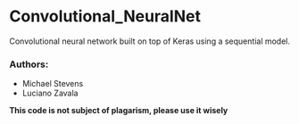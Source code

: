 # Convolutional_NeuralNet
Convolutional neural network built on top of Keras using a sequential model.

### Authors:
- Michael Stevens
- Luciano Zavala


**This code is not subject of plagarism, please use it wisely**

